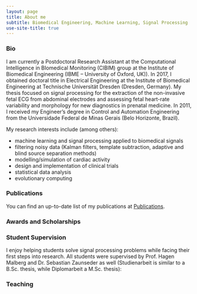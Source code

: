 ```yaml
---
layout: page
title: About me
subtitle: Biomedical Engineering, Machine Learning, Signal Processing
use-site-title: true 
---
```


### Bio

I am currently a Postdoctoral Research Assistant at the Computational Intelligence in BIomedical Monitoring (CIBIM) group at the Institute of Biomedical Engineering (IBME – University of Oxford, UK)). In 2017, I obtained doctoral title in Electrical Engineering at the Institute of Biomedical Engineering at Technische Universität Dresden (Dresden, Germany). My thesis focused on signal processing for the extraction of the non-invasive fetal ECG from abdominal electrodes and assessing fetal heart-rate variability and morphology for new diagnostics in prenatal medicine. In 2011, I received my Engineer’s degree in Control and Automation Engineering from the Universidade Federal de Minas Gerais (Belo Horizonte, Brazil). 
 
 
My research interests include (among others):

- machine learning and signal processing applied to biomedical signals
- filtering noisy data (Kalman filters, template subtraction, adaptive and blind source separation methods)
- modelling/simulation of cardiac activity
- design and implementation of clinical trials
- statistical data analysis
- evolutionary computing

### Publications

You can find an up-to-date list of my publications at [Publications](somewhere).

### Awards and Scholarships

### Student Supervision
I enjoy helping students solve signal processing problems while facing their first steps into research. All students were supervised by Prof. Hagen Malberg and Dr. Sebastian Zaunseder as well (Studienarbeit is similar to a B.Sc. thesis, while Diplomarbeit a M.Sc. thesis):

### Teaching
